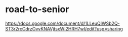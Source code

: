 # road-to-senior
 
https://docs.google.com/document/d/1LLeuQIWSb2Q-ST3r2rcCdrzOvvKNAVjtsxWI2HRH7wI/edit?usp=sharing
